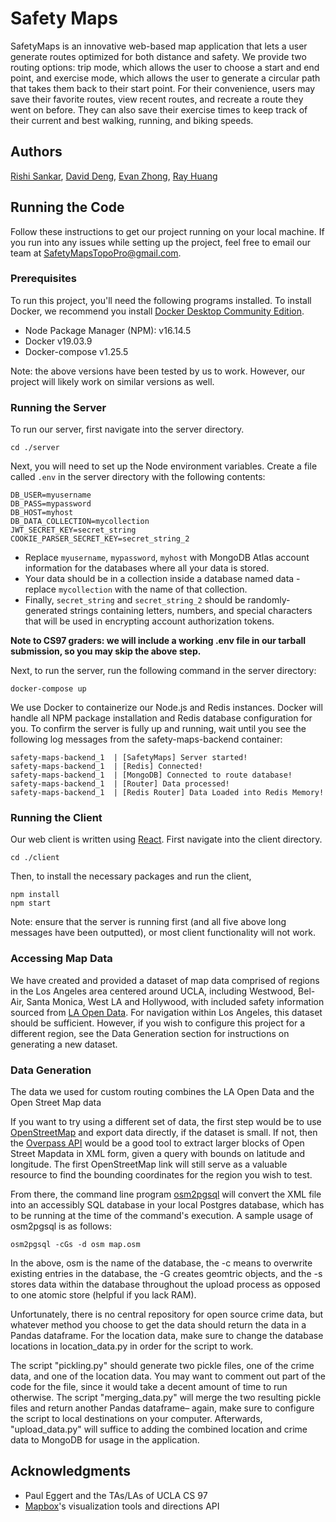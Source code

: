 # Safety Maps
SafetyMaps is an innovative web-based map application that lets a user generate routes optimized for both distance and safety. We provide two routing options: trip mode, which allows the user to choose a start and end point, and exercise mode, which allows the user to generate a circular path that takes them back to their start point. For their convenience, users may save their favorite routes, view recent routes, and recreate a route they went on before. They can also save their exercise times to keep track of their current and best walking, running, and biking speeds.

## Authors

[Rishi Sankar](https://github.com/rishisankar), [David Deng](https://github.com/daviddeng8), [Evan Zhong](https://github.com/evazhog), [Ray Huang](https://github.com/ray-cj-huang)

## Running the Code

Follow these instructions to get our project running on your local machine. If you run into any issues while setting up the project, feel free to email our team at SafetyMapsTopoPro@gmail.com.

### Prerequisites
To run this project, you'll need the following programs installed. To install Docker, we recommend you install [Docker Desktop Community Edition](https://www.docker.com/products/docker-desktop).
* Node Package Manager (NPM): v16.14.5
* Docker v19.03.9
* Docker-compose v1.25.5

Note: the above versions have been tested by us to work. However, our project will likely work on similar versions as well.

### Running the Server
To run our server, first navigate into the server directory.
```
cd ./server
```
Next, you will need to set up the Node environment variables. Create a file called `.env` in the server directory with the following contents:
```
DB_USER=myusername
DB_PASS=mypassword
DB_HOST=myhost
DB_DATA_COLLECTION=mycollection
JWT_SECRET_KEY=secret_string
COOKIE_PARSER_SECRET_KEY=secret_string_2
```
* Replace `myusername`, `mypassword`, `myhost` with MongoDB Atlas account information for the databases where all your data is stored. 
* Your data should be in a collection inside a database named data - replace `mycollection` with the name of that collection. 
* Finally, `secret_string` and `secret_string_2` should be randomly-generated strings containing letters, numbers, and special characters that will be used in encrypting account authorization tokens.

**Note to CS97 graders: we will include a working .env file in our tarball submission, so you may skip the above step.**

Next, to run the server, run the following command in the server directory:
```
docker-compose up
```
We use Docker to containerize our Node.js and Redis instances. Docker will handle all NPM package installation and Redis database configuration for you. To confirm the server is fully up and running, wait until you see the following log messages from the safety-maps-backend container:
```
safety-maps-backend_1  | [SafetyMaps] Server started!
safety-maps-backend_1  | [Redis] Connected!
safety-maps-backend_1  | [MongoDB] Connected to route database!
safety-maps-backend_1  | [Router] Data processed!
safety-maps-backend_1  | [Redis Router] Data Loaded into Redis Memory!
```

### Running the Client
Our web client is written using [React](https://reactjs.org/). First navigate into the client directory.
```
cd ./client
```
Then, to install the necessary packages and run the client, 
```
npm install
npm start
```
Note: ensure that the server is running first (and all five above long messages have been outputted), or most client functionality will not work.

### Accessing Map Data

We have created and provided a dataset of map data comprised of regions in the Los Angeles area centered around UCLA, including Westwood, Bel-Air, Santa Monica, West LA and Hollywood, with included safety information sourced from [LA Open Data](https://data.lacity.org/A-Safe-City/Crime-Data-from-2010-to-2019/63jg-8b9z). For navigation within Los Angeles, this dataset should be sufficient. However, if you wish to configure this project for a different region, see the Data Generation section for instructions on generating a new dataset. 

### Data Generation

The data we used for custom routing combines the LA Open Data and the Open Street Map data 

If you want to try using a different set of data, the first step would be to use [OpenStreetMap](openstreetmap.org) and export data directly, if the dataset is small. If not, then the [Overpass API](http://www.overpass-api.de/query_form.html) would be a good tool to extract larger blocks of Open Street Mapdata in XML form, given a query with bounds on latitude and longitude. The first OpenStreetMap link will still serve as a valuable resource to find the bounding coordinates for the region you wish to test. 

From there, the command line program [osm2pgsql](https://wiki.openstreetmap.org/wiki/Osm2pgsql) will convert the XML file into an accessibly SQL database in your local Postgres database, which has to be running at the time of the command's execution. A sample usage of osm2pgsql is as follows:

```
osm2pgsql -cGs -d osm map.osm 
```

In the above, osm is the name of the database, the -c means to overwrite existing entries in the database, the -G creates geomtric objects, and the -s stores data within the database throughout the upload process as opposed to one atomic store (helpful if you lack RAM). 

Unfortunately, there is no central repository for open source crime data, but whatever method you choose to get the data should return the data in a Pandas dataframe. For the location data, make sure to change the database locations in location_data.py in order for the script to work. 

The script "pickling.py" should generate two pickle files, one of the crime data, and one of the location data. You may want to comment out part of the code for the file, since it would take a decent amount of time to run otherwise. The script "merging_data.py" will merge the two resulting pickle files and return another Pandas dataframe– again, make sure to configure the script to local destinations on your computer. Afterwards, "upload_data.py" will suffice to adding the combined location and crime data to MongoDB for usage in the application. 

## Acknowledgments

* Paul Eggert and the TAs/LAs of UCLA CS 97
* [Mapbox](http://mapbox.com/)'s visualization tools and directions API
